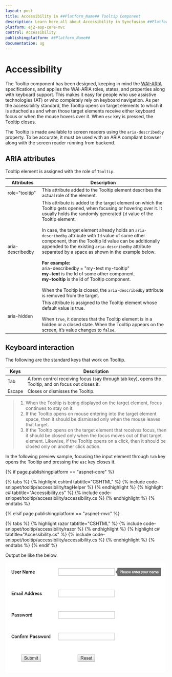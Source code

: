 ```yaml
---
layout: post
title: Accessibility in ##Platform_Name## Tooltip Component
description: Learn here all about Accessibility in Syncfusion ##Platform_Name## Tooltip component of Syncfusion Essential JS 2 and more.
platform: ej2-asp-core-mvc
control: Accessibility
publishingplatform: ##Platform_Name##
documentation: ug
---
```



# Accessibility

The Tooltip component has been designed, keeping in mind the [WAI-ARIA](http://www.w3.org/WAI/PF/aria-practices/) specifications, and
 applies the WAI-ARIA roles, states, and properties along with keyboard support. This makes it easy for people who use assistive
  technologies (AT) or who completely rely on keyboard navigation. As per the accessibility standard, the Tooltip opens on target elements
   to which it is attached as and when those target elements receive either keyboard focus or when the mouse hovers
    over it. When `esc` key is pressed, the Tooltip closes.

The Tooltip is made available to screen readers using the `aria-describedby` property. To be accurate, it must be used with an ARIA compliant browser along with the screen reader running from backend.

## ARIA attributes

Tooltip element is assigned with the role of `Tooltip`.

| Attributes | Description |
| --- | --- |
| role="tooltip" | This attribute  added to the Tooltip element describes the actual role of the element. |
| aria-describedby | This attribute is added to the target element on which the Tooltip gets opened, when focusing or hovering over it. It usually holds the randomly generated `Id` value of the Tooltip element. <br /> <br />In case, the target element already holds an `aria-describedby` attribute with `Id` value of some other component, then the Tooltip Id value can be additionally appended to the existing `aria-describedby` attribute separated by a space as shown in the example below.<br /><br /> **For example:** <br /> aria-describedby = "my-text my-tooltip" <br /> **my-text** is the Id of some other component.<br /> **my-tooltip** is the id of Tooltip component. <br /><br/> When the Tooltip is closed, the `aria-describedby` attribute is  removed from the target. |
| aria-hidden | This attribute is assigned to the Tooltip element whose default value is true. <br /><br /> When `true`, it denotes that the Tooltip element is in a hidden or a closed state. When the Tooltip appears on the screen, it’s value changes to `false`.|

## Keyboard interaction

The following are the standard keys that work on Tooltip.

|  Keys | Description |
| --- | --- |
| Tab | A form control receiving focus (say through tab key), opens the Tooltip, and on focus out closes it. |
| Escape | Closes or dismisses the Tooltip. |

> 1. When the Tooltip is being displayed on the target element, focus continues to stay on it.
> 2. If the Tooltip opens on mouse entering into the target element space, then it should be dismissed only when the mouse leaves that target.
> 3. If the Tooltip opens on the target element that receives focus, then it should be closed only when the focus moves out of that target element.
 Likewise, if the Tooltip opens on a click, then it should be closed only on another click action.

In the following preview sample, focusing the input element through `tab` key opens the Tooltip and  pressing the `esc` key closes it.

{% if page.publishingplatform == "aspnet-core" %}

{% tabs %}
{% highlight cshtml tabtitle="CSHTML" %}
{% include code-snippet/tooltip/accessibility/tagHelper %}
{% endhighlight %}
{% highlight c# tabtitle="Accessibility.cs" %}
{% include code-snippet/tooltip/accessibility/accessibility.cs %}
{% endhighlight %}
{% endtabs %}

{% elsif page.publishingplatform == "aspnet-mvc" %}

{% tabs %}
{% highlight razor tabtitle="CSHTML" %}
{% include code-snippet/tooltip/accessibility/razor %}
{% endhighlight %}
{% highlight c# tabtitle="Accessibility.cs" %}
{% include code-snippet/tooltip/accessibility/accessibility.cs %}
{% endhighlight %}
{% endtabs %}
{% endif %}



Output be like the below.

![ASP .NET Core - Tooltip - Accessibility](./images/tooltip-container.png)